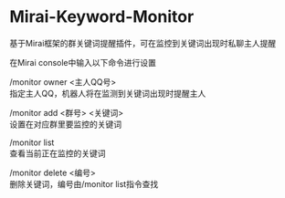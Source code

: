 # Mirai-Keyword-Monitor
基于Mirai框架的群关键词提醒插件，可在监控到关键词出现时私聊主人提醒

在Mirai console中输入以下命令进行设置

/monitor owner <主人QQ号><br>指定主人QQ，机器人将在监测到关键词出现时提醒主人

/monitor add <群号> <关键词><br>设置在对应群里要监控的关键词

/monitor list<br>查看当前正在监控的关键词

/monitor delete <编号><br>删除关键词，编号由/monitor list指令查找
